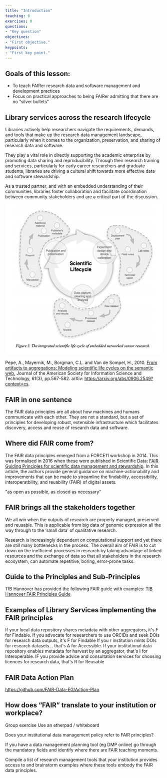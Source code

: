 ```yaml
---
title: "Introduction"
teaching: 0
exercises: 0
questions:
- "Key question"
objectives:
- "First objective."
keypoints:
- "First key point."
---
```


## Goals of this lesson:

- To teach FAIRer research data and software management and development practices
- Focus on practical approaches to being FAIRer admitting that there are no “silver bullets”

## Library services across the research lifecycle

Libraries actively help researchers navigate the requirements, demands, and tools that make up the research data management landscape, particularly when it comes to the organization, preservation, and sharing of research data and software. 

They play a vital role in directly supporting the academic enterprise by promoting data sharing and reproducibility. Through their research training and services, particularly for early career researchers and graduate students, libraries are driving a cultural shift towards more effective data and software stewardship. 

As a trusted partner, and with an embedded understanding of their communities, libraries foster collaboration and facilitate coordination between community stakeholders and are a critical part of the discussion. 

![The integrated scientific life cycle of embedded networked sensor research.](../fig/pepe_research_lifecycle.png)

Pepe, A., Mayernik, M., Borgman, C.L. and Van de Sompel, H., 2010. [From artifacts to aggregations: Modeling scientific life cycles on the semantic web.](https://arxiv.org/abs/0906.2549?context=cs) Journal of the American Society for Information Science and Technology, 61(3), pp.567-582. arXiv: https://arxiv.org/abs/0906.2549?context=cs.

## FAIR in one sentence

The FAIR data principles are all about how machines and humans communicate with each other. They are not a standard, but a set of principles for developing robust, extensible infrastructure which facilitates discovery, access and reuse of research data and software.

## Where did FAIR come from?

The FAIR data principles emerged from a FORCE11 workshop in 2014. This was formalised in 2016 when these were published in Scientific Data: [FAIR Guiding Principles for scientific data management and stewardship](https://www.nature.com/articles/sdata201618). In this article, the authors provide general guidance on machine-actionability and improvements that can be made to streamline the findability, accessibility, interoperatbility, and reuability (FAIR) of digital assets.   

"as open as possible, as closed as necessary"

## FAIR brings all the stakeholders together

We all win when the outputs of research are properly managed, preserved and reusable. This is applicable from big data of genomic expression all the way through to the ‘small data’ of qualitative research. 

Research is increasingly dependent on computational support and yet there are still many bottlenecks in the process. The overall aim of FAIR is to cut down on the inefficient processes in research by taking advantage of linked resources and the exchange of data so that all stakeholders in the research ecosystem, can automate repetitive, boring, error-prone tasks.

## Guide to the Principles and Sub-Principles

TIB Hannover has provided the following FAIR guide with examples:
[TIB Hannover FAIR Principles Guide](https://blogs.tib.eu/wp/tib/2017/09/12/the-fair-data-principles-for-research-data)

## Examples of Library Services implementing the FAIR principles

If your local data repository shares metadata with other aggregators, it's F for Findable.
If you advocate for researchers to use ORCIDs and seek DOIs for research data outputs, it's F for Findable
If you r institution mints DOIs for research datasets... that's A for Accessible.
If your institutional data repository enables metadata for harvest by an aggregator, that's I for Interoperable.
IF you provide advice and consultation services for choosing licences for research data, that's R for Reusable


## FAIR Data Action Plan
https://github.com/FAIR-Data-EG/Action-Plan 


## How does “FAIR” translate to your institution or workplace?

Group exercise
Use an etherpad / whiteboard

Does your institutional data management policy refer to FAIR principles?

If you have a data management planning tool (eg DMP online) go through the mandatory fields and identify where there are FAIR teaching moments.

Compile a list of research management tools that your institution provides access to and brainstorm examples where these tools embody the FAIR data principles.

